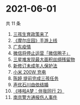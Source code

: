 # 2021-06-01

共 11 条

<!-- BEGIN -->
<!-- 最后更新时间 Tue Jun 01 2021 07:33:09 GMT+0800 (China Standard Time) -->

1. [三孩生育政策来了](https://www.zhihu.com/search?q=三孩政策)
2. [《摩尔庄园》手游上线](https://www.zhihu.com/search?q=摩尔庄园)
3. [广东疫情](https://www.zhihu.com/search?q=广东疫情)
4. [微信将停止运营「微信圈子」](https://www.zhihu.com/search?q=微信圈子)
5. [三星堆发现最大面积丝绸残留物](https://www.zhihu.com/search?q=三星堆)
6. [新修订未成年人保护法](https://www.zhihu.com/search?q=未成年人保护法)
7. [小米 200W 充电](https://www.zhihu.com/search?q=小米电池)
8. [陈婷 提前完成三孩任务](https://www.zhihu.com/search?q=张艺谋太太)
9. [声优石川由依结婚](https://www.zhihu.com/search?q=日本声优)
10. [《哆啦A梦：伴我同行 2》](https://www.zhihu.com/search?q=哆啦A梦：伴我同行2)
11. [南京警方通报伤人事件](https://www.zhihu.com/search?q=南京新街口)

<!-- END -->
